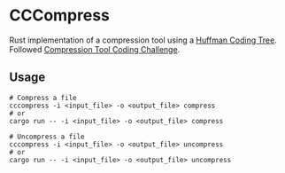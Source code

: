 # CCCompress
Rust implementation of a compression tool using a [Huffman Coding Tree](https://opendsa-server.cs.vt.edu/ODSA/Books/CS3/html/Huffman.html). Followed [Compression Tool Coding Challenge](https://codingchallenges.fyi/challenges/challenge-huffman/).

## Usage
```
# Compress a file
cccompress -i <input_file> -o <output_file> compress
# or
cargo run -- -i <input_file> -o <output_file> compress

# Uncompress a file
cccompress -i <input_file> -o <output_file> uncompress
# or
cargo run -- -i <input_file> -o <output_file> uncompress
```
